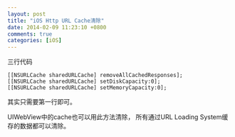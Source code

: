 ```yaml
---
layout: post
title: "iOS Http URL Cache清除"
date: 2014-02-09 11:23:10 +0800
comments: true
categories: [iOS]
---
```


三行代码

```
[[NSURLCache sharedURLCache] removeAllCachedResponses];
[[NSURLCache sharedURLCache] setDiskCapacity:0];
[[NSURLCache sharedURLCache] setMemoryCapacity:0];
```

其实只需要第一行即可。

UIWebView中的cache也可以用此方法清除， 所有通过URL Loading System缓存的数据都可以清除。